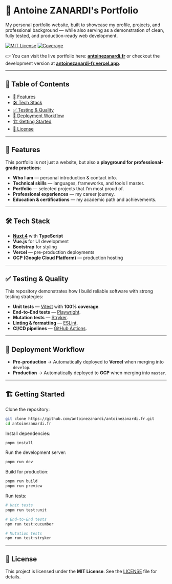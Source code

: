 # 🐺 Antoine ZANARDI's Portfolio

My personal portfolio website, built to showcase my profile, projects, and professional background — while also serving as a demonstration of clean, fully tested, and production-ready web development.

[![MIT License](https://img.shields.io/badge/License-MIT-green.svg)](./LICENSE)
[![Coverage](https://img.shields.io/badge/Coverage-100%25-brightgreen.svg)](#)

👉 You can visit the live portfolio here: **[antoinezanardi.fr](https://antoinezanardi.fr)** or checkout the development version at **[antoinezanardi-fr.vercel.app](https://antoinezanardi-fr.vercel.app/)**.

---

## 📖 Table of Contents

- [🚀 Features](#-features)
- [🛠️ Tech Stack](#️-tech-stack)
- [✅ Testing & Quality](#-testing--quality)
- [🔄 Deployment Workflow](#-deployment-workflow)
- [🏗️ Getting Started](#️-getting-started)
- [📜 License](#-license)

---

## 🚀 Features

This portfolio is not just a website, but also a **playground for professional-grade practices**:

* **Who I am** — personal introduction & contact info.
* **Technical skills** — languages, frameworks, and tools I master.
* **Portfolio** — selected projects that I’m most proud of.
* **Professional experiences** — my career journey.
* **Education & certifications** — my academic path and achievements.

---

## 🛠️ Tech Stack

* **[Nuxt 4](https://nuxt.com/)** with **TypeScript**
* **Vue.js** for UI development
* **Bootstrap** for styling
* **Vercel** — pre-production deployments
* **GCP (Google Cloud Platform)** — production hosting

---

## ✅ Testing & Quality

This repository demonstrates how I build reliable software with strong testing strategies:

* **Unit tests** — [Vitest](https://vitest.dev/) with **100% coverage**.
* **End-to-End tests** — [Playwright](https://playwright.dev/).
* **Mutation tests** — [Stryker](https://stryker-mutator.io/).
* **Linting & formatting** — [ESLint](https://eslint.org/).
* **CI/CD pipelines** — [GitHub Actions](https://github.com/features/actions).

---

## 🔄 Deployment Workflow

* **Pre-production** → Automatically deployed to **Vercel** when merging into `develop`.
* **Production** → Automatically deployed to **GCP** when merging into `master`.

---

## 🏗️ Getting Started

Clone the repository:

```bash
git clone https://github.com/antoinezanardi/antoinezanardi.fr.git
cd antoinezanardi.fr
```

Install dependencies:

```bash
pnpm install
```

Run the development server:

```bash
pnpm run dev
```

Build for production:

```bash
pnpm run build
pnpm run preview
```

Run tests:

```bash
# Unit tests
pnpm run test:unit

# End-to-End tests
npm run test:cucumber

# Mutation tests
npm run test:stryker
```

---

## 📜 License

This project is licensed under the **MIT License**.
See the [LICENSE](./LICENSE) file for details.